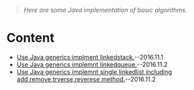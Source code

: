 > *Here are some Java implementation of basic algorithms.*

# Content
* [Use Java generics implment linkedstack.](https://github.com/keven-yu/Algorithms/tree/master/src/stack)--2016.11.1
* [Use Java generics implemnt linkedqueue.](https://github.com/yu-linfeng/Algorithms/tree/master/src/queue)--2016.11.2
* [Use Java generics implemnt single linkedlist,including add,remove,trverse,reverese method.](https://github.com/yu-linfeng/Algorithms/tree/master/src/linkedlist)--2016.11.2